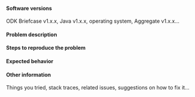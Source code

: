 <!-- 

Thank you for taking the time to report an ODK Briefcase issue!

This space is for submitting problems and feature requests. For general usage or form design questions, please email opendatakit@googlegroups.com or for ODK Briefcase source code questions, please email opendatakit-developers@googlegroups.com

Before filling this form, visit https://github.com/opendatakit/briefcase/issues and search to see whether your issue was already reported or fixed. If you find a match, comment on it or add a +1 rather than posting a new issue. If you find a problem you know how to fix, submit a pull request. 🎉

For all problem reports, please use the template below. Also include any relevant stack traces or error messages.

For feature requests, please include the problem description (what problem do you have that can't currently be solved?) and a proposed solution if you have one in mind (optional). You can delete the template. 

-->

#### Software versions 
ODK Briefcase v1.x.x, Java v1.x.x, operating system, Aggregate v1.x.x...

#### Problem description

#### Steps to reproduce the problem

#### Expected behavior

#### Other information 
Things you tried, stack traces, related issues, suggestions on how to fix it...
